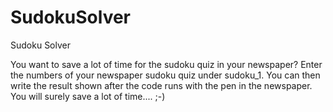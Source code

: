 # SudokuSolver

Sudoku Solver  

You want to save a lot of time for the sudoku quiz in your newspaper? 
Enter the numbers of your newspaper sudoku quiz under sudoku_1. 
You can then write the result shown after the code runs with the pen in the newspaper. 
You will surely save a lot of time.... ;-)
